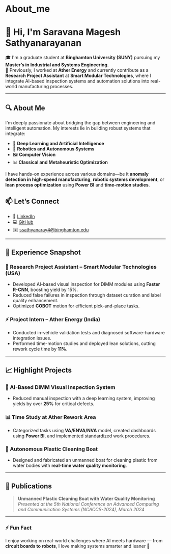 # About_me
# 👋 Hi, I'm Saravana Magesh Sathyanarayanan

🎓 I'm a graduate student at **Binghamton University (SUNY)** pursuing my **Master’s in Industrial and Systems Engineering**.  
🔧 Previously, I worked at **Ather Energy** and currently contribute as a **Research Project Assistant** at **Smart Modular Technologies**, where I integrate AI-based inspection systems and automation solutions into real-world manufacturing processes.

---

## 🔍 About Me

I'm deeply passionate about bridging the gap between engineering and intelligent automation. My interests lie in building robust systems that integrate:

- 🧠 **Deep Learning and Artificial Intelligence**
- 🤖 **Robotics and Autonomous Systems**
- 🖼️ **Computer Vision**
- 📊 **Classical and Metaheuristic Optimization**

I have hands-on experience across various domains—be it **anomaly detection in high-speed manufacturing**, **robotic systems development**, or **lean process optimization** using **Power BI** and **time-motion studies**.

## 📫 Let’s Connect

- 🔗 [LinkedIn](https://www.linkedin.com/in/saravana-magesh-s-6b1261260)
- 💻 [GitHub](https://github.com/Sar-ava)
- ✉️ ssathyanaray4@binghamton.edu
---

## 💼 Experience Snapshot

### 🔬 Research Project Assistant – Smart Modular Technologies (USA)
- Developed AI-based visual inspection for DIMM modules using **Faster R-CNN**, boosting yield by 15%.
- Reduced false failures in inspection through dataset curation and label quality enhancement.
- Optimized **COBOT** motion for efficient pick-and-place tasks.

### ⚡ Project Intern – Ather Energy (India)
- Conducted in-vehicle validation tests and diagnosed software-hardware integration issues.
- Performed time-motion studies and deployed lean solutions, cutting rework cycle time by **11%**.

---

## 📈 Highlight Projects

### 🔎 AI-Based DIMM Visual Inspection System
- Reduced manual inspection with a deep learning system, improving yields by over **25%** for critical defects.

### 📊 Time Study at Ather Rework Area
- Categorized tasks using **VA/ENVA/NVA** model, created dashboards using **Power BI**, and implemented standardized work procedures.

### 🚤 Autonomous Plastic Cleaning Boat
- Designed and fabricated an unmanned boat for cleaning plastic from water bodies with **real-time water quality monitoring**.

---

## 📜 Publications

> **Unmanned Plastic Cleaning Boat with Water Quality Monitoring**  
> *Presented at the 5th National Conference on Advanced Computing and Communication Systems (NCACCS-2024), March 2024*

---

### ⚡ Fun Fact
I enjoy working on real-world challenges where AI meets hardware — from **circuit boards to robots**, I love making systems smarter and leaner 🚀

